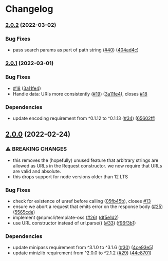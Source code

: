 # Changelog

### [2.0.2](https://www.github.com/npm/minipass-fetch/compare/v2.0.1...v2.0.2) (2022-03-02)


### Bug Fixes

* pass search params as part of path string ([#40](https://www.github.com/npm/minipass-fetch/issues/40)) ([404ad4c](https://www.github.com/npm/minipass-fetch/commit/404ad4cf1a2c21563205bee21ca1ef785b31c72f))

### [2.0.1](https://www.github.com/npm/minipass-fetch/compare/v2.0.0...v2.0.1) (2022-03-01)


### Bug Fixes

* [#18](https://www.github.com/npm/minipass-fetch/issues/18) ([3a11fe4](https://www.github.com/npm/minipass-fetch/commit/3a11fe4c18587b61d4e212d332338bd3427f5894))
* Handle data: URIs more consistently ([#19](https://www.github.com/npm/minipass-fetch/issues/19)) ([3a11fe4](https://www.github.com/npm/minipass-fetch/commit/3a11fe4c18587b61d4e212d332338bd3427f5894)), closes [#18](https://www.github.com/npm/minipass-fetch/issues/18)


### Dependencies

* update encoding requirement from ^0.1.12 to ^0.1.13 ([#34](https://www.github.com/npm/minipass-fetch/issues/34)) ([65602ff](https://www.github.com/npm/minipass-fetch/commit/65602ffed38947efb13e907a165ebde22423cac9))

## [2.0.0](https://www.github.com/npm/minipass-fetch/compare/v1.4.1...v2.0.0) (2022-02-24)


### ⚠ BREAKING CHANGES

* this removes the (hopefully) unused feature that arbitrary strings are allowed as URLs in the Request constructor. we now require that URLs are valid and absolute.
* this drops support for node versions older than 12 LTS

### Bug Fixes

* check for existence of unref before calling ([05fb45b](https://www.github.com/npm/minipass-fetch/commit/05fb45b2289045899b8e762e0f16ff9dd6bbd767)), closes [#13](https://www.github.com/npm/minipass-fetch/issues/13)
* ensure we abort a request that emits error on the response body ([#25](https://www.github.com/npm/minipass-fetch/issues/25)) ([5565cde](https://www.github.com/npm/minipass-fetch/commit/5565cdef3cbcd0bc286794c42695f5ec2da83264))
* implement @npmcli/template-oss ([#26](https://www.github.com/npm/minipass-fetch/issues/26)) ([df5e1d2](https://www.github.com/npm/minipass-fetch/commit/df5e1d281372f88ecb8435aaec8ffa1712546390))
* use URL constructor instead of url.parse() ([#33](https://www.github.com/npm/minipass-fetch/issues/33)) ([f96f3b1](https://www.github.com/npm/minipass-fetch/commit/f96f3b13e68f3851fd9fadb762c58f441a4c3f48))


### Dependencies

* update minipass requirement from ^3.1.0 to ^3.1.6 ([#30](https://www.github.com/npm/minipass-fetch/issues/30)) ([4ce93e5](https://www.github.com/npm/minipass-fetch/commit/4ce93e5dd28b56457721454bea63f3c37b0d50d3))
* update minizlib requirement from ^2.0.0 to ^2.1.2 ([#29](https://www.github.com/npm/minipass-fetch/issues/29)) ([44e8701](https://www.github.com/npm/minipass-fetch/commit/44e8701d6c142223f6abe54c42f6e5a3d43707d7))
